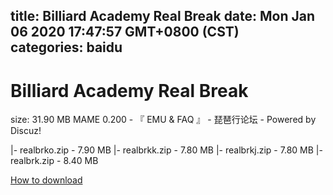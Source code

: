 
title: Billiard Academy Real Break
date: Mon Jan 06 2020 17:47:57 GMT+0800 (CST)    
categories: baidu
---

# Billiard Academy Real Break
size: 31.90 MB
 MAME 0.200 - 『 EMU & FAQ 』 - 琵琶行论坛 - Powered by Discuz!
 
|- realbrko.zip - 7.90 MB
|- realbrkk.zip - 7.80 MB
|- realbrkj.zip - 7.80 MB
|- realbrk.zip - 8.40 MB

[How to download](https://bpcam.bemobtrk.com/go/2ceec3aa-1ca2-46d6-b9ff-aaa5c184517c?jno=5247)